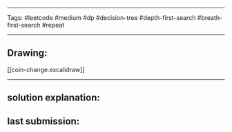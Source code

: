 

----

Tags: #leetcode #medium #dp #decision-tree #depth-first-search #breath-first-search #repeat 

----

## Drawing:
[[coin-change.excalidraw]]

----


## solution explanation:


## last submission:
```javascript

```



